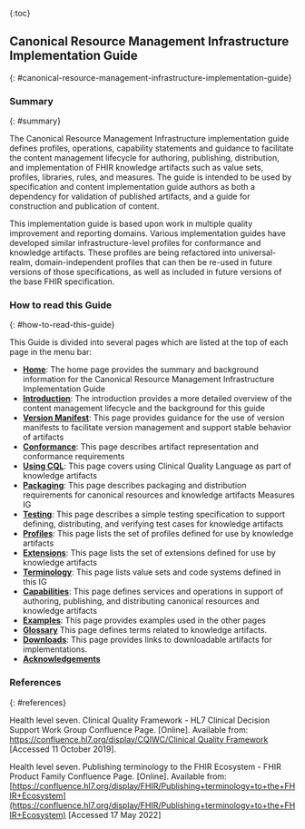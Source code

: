 

{:toc}

<!-- Ballot content markers
Where possible, new and updated content will be highlighted with green text and background.
{:.new-content}

<div markdown="1" class="bg-info">

{{ site.data.package-list.list[0].desc }}

</div>
-->

## Canonical Resource Management Infrastructure Implementation Guide
{: #canonical-resource-management-infrastructure-implementation-guide}

### Summary
{: #summary}

The Canonical Resource Management Infrastructure implementation guide defines profiles, operations, capability statements and guidance to facilitate the content management lifecycle for authoring, publishing, distribution, and implementation of FHIR knowledge artifacts such as value sets, profiles, libraries, rules, and measures. The guide is intended to be used by specification and content implementation guide authors as both a dependency for validation of published artifacts, and a guide for construction and publication of content.

This implementation guide is based upon work in multiple quality improvement and reporting domains. Various implementation guides have developed similar infrastructure-level profiles for conformance and knowledge artifacts. These profiles are being refactored into universal-realm, domain-independent profiles that can then be re-used in future versions of those specifications, as well as included in future versions of the base FHIR specification.

### How to read this Guide
{: #how-to-read-this-guide}

This Guide is divided into several pages which are listed at the top of each
page in the menu bar:

-  **[Home](index.html)**: The home page provides the summary and background information for the Canonical Resource Management Infrastructure Implementation Guide
-  **[Introduction](introduction.html)**: The introduction provides a more detailed overview of the content management lifecycle and the background for this guide
-  **[Version Manifest](version-manifest.html)**: This page provides guidance for the use of version manifests to facilitate version management and support stable behavior of artifacts
-  **[Conformance](artifact-conformance.html)**: This page describes artifact representation and conformance requirements
-  **[Using CQL](using-cql.html)**: This page covers using Clinical Quality Language as part of knowledge artifacts
-  **[Packaging](packaging.html)**: This page describes packaging and distribution requirements for canonical resources and knowledge artifacts
Measures IG
-  **[Testing](testing.html)**: This page describes a simple testing specification to support defining, distributing, and verifying test cases for knowledge artifacts
-  **[Profiles](profiles.html)**: This page lists the set of profiles defined for use by knowledge artifacts
-  **[Extensions](extensions.html)**: This page lists the set of extensions defined for use by knowledge artifacts
-  **[Terminology](terminology.html)**: This page lists value sets and code systems defined in this IG
-  **[Capabilities](capabilities.html)**: This page defines services and operations in support of authoring, publishing, and distributing canonical resources and knowledge artifacts
-  **[Examples](examples.html)**: This page provides examples used in the other pages
-  **[Glossary](glossary.html)** This page defines terms related to knowledge artifacts.
-  **[Downloads](downloads.html)**: This page provides links to downloadable artifacts for implementations.
-  **[Acknowledgements](acknowledgements.html)**

### References
{: #references}

Health level seven. Clinical Quality Framework - HL7 Clinical Decision Support Work Group Confluence Page. [Online]. Available from: [https://confluence.hl7.org/display/CQIWC/Clinical Quality Framework](https://confluence.hl7.org/display/CQIWC/Clinical%20Quality%20Framework) [Accessed 11 October 2019].

Health level seven. Publishing terminology to the FHIR Ecosystem - FHIR Product Family Confluence Page. [Online]. Available from: [https://confluence.hl7.org/display/FHIR/Publishing+terminology+to+the+FHIR+Ecosystem](https://confluence.hl7.org/display/FHIR/Publishing+terminology+to+the+FHIR+Ecosystem) [Accessed 17 May 2022]
